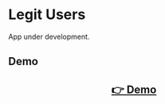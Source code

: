 # Legit Users

App under development.

## Demo

<h2 align="center">
  <a href="https://legitusers.netlify.app">👉 Demo</a>
</h2>
